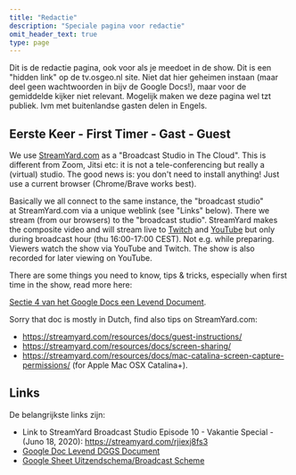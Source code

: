 ```yaml
---
title: "Redactie"
description: "Speciale pagina voor redactie"
omit_header_text: true
type: page
---
```


Dit is de redactie pagina, ook voor als je meedoet in de show.
Dit is een "hidden link" op de tv.osgeo.nl site.
Niet dat hier geheimen instaan (maar deel geen wachtwoorden in bijv de Google Docs!), maar
voor de gemiddelde kijker niet relevant. Mogelijk maken we deze pagina wel tzt publiek.
Ivm met buitenlandse gasten delen in Engels.

## Eerste Keer - First Timer - Gast - Guest
We use [StreamYard.com](https://streamyard.com) as a "Broadcast Studio in The Cloud". 
This is different from Zoom, Jitsi etc: it is not a tele-conferencing but really a (virtual) studio.
The good news is: you don't need to install anything! Just use a current browser (Chrome/Brave works best).

Basically we all connect to the same instance, the "broadcast studio"  
at StreamYard.com via a unique weblink (see "Links" below). There we stream (from our browsers) 
to the "broadcast studio". StreamYard makes the composite video and will stream
live to [Twitch](https://twitch.tv/osgeonl) and [YouTube](https://www.youtube.com/channel/UCvSAN6ur4RoGUqxtvmgsb8g) but
only during broadcast hour (thu 16:00-17:00 CEST). Not e.g. while preparing. 
Viewers watch the show via YouTube and Twitch. The show is also recorded for later viewing on YouTube.

There are some things you need to know, tips & tricks, especially when first 
time in the show, read more here:
 
[Sectie 4 van het Google Docs een Levend Document](https://docs.google.com/document/d/1V_hUjofjRu3TPpmnAtJGaHID3qO9keof4al5y3nIgVs#heading=h.6a3gipd4qkda).

Sorry that doc is mostly in Dutch, find also tips on StreamYard.com:

* https://streamyard.com/resources/docs/guest-instructions/
* https://streamyard.com/resources/docs/screen-sharing/ 
* https://streamyard.com/resources/docs/mac-catalina-screen-capture-permissions/  (for Apple Mac OSX Catalina+).

## Links

De belangrijkste links zijn:

* Link to StreamYard Broadcast Studio Episode 10 - Vakantie Special - (Juno 18, 2020): https://streamyard.com/rjiexj8fs3
* [Google Doc Levend DGGS Document](https://docs.google.com/document/d/1V_hUjofjRu3TPpmnAtJGaHID3qO9keof4al5y3nIgVs)
* [Google Sheet Uitzendschema/Broadcast Scheme](https://docs.google.com/spreadsheets/d/15GsvJvJ5gTuaAK5son-kyPZnClOc7T3Qa6-LhFFppGk)
